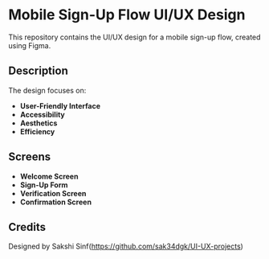 # Mobile Sign-Up Flow UI/UX Design

This repository contains the UI/UX design for a mobile sign-up flow, created using Figma.

## Description

The design focuses on:
- **User-Friendly Interface**
- **Accessibility**
- **Aesthetics**
- **Efficiency**

## Screens

- **Welcome Screen**
- **Sign-Up Form**
- **Verification Screen**
- **Confirmation Screen**

## Credits

Designed by Sakshi Sinf(https://github.com/sak34dgk/UI-UX-projects)
